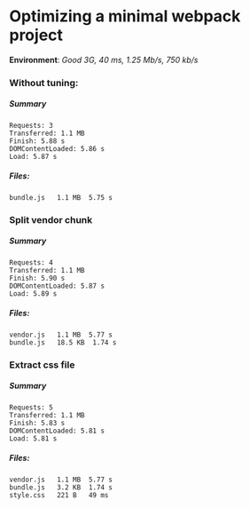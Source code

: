 # Optimizing a minimal webpack project

**Environment**: *Good 3G, 40 ms, 1.25 Mb/s, 750 kb/s*

### Without tuning:

##### Summary
```
Requests: 3
Transferred: 1.1 MB
Finish: 5.88 s
DOMContentLoaded: 5.86 s
Load: 5.87 s
```

##### Files:
```
bundle.js   1.1 MB  5.75 s
```

### Split vendor chunk

##### Summary
```
Requests: 4
Transferred: 1.1 MB
Finish: 5.90 s
DOMContentLoaded: 5.87 s
Load: 5.89 s
```

##### Files:
```
vendor.js   1.1 MB  5.77 s
bundle.js   18.5 KB  1.74 s
```

### Extract css file

##### Summary
```
Requests: 5
Transferred: 1.1 MB
Finish: 5.83 s
DOMContentLoaded: 5.81 s
Load: 5.81 s
```

##### Files:
```
vendor.js   1.1 MB  5.77 s
bundle.js   3.2 KB  1.74 s
style.css   221 B   49 ms
```


